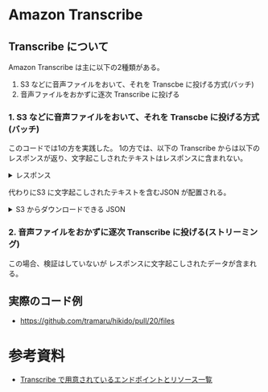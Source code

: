 # Amazon Transcribe

## Transcribe について

Amazon Transcribe は主に以下の2種類がある。

1. S3 などに音声ファイルをおいて、それを Transcbe に投げる方式(バッチ)
2. 音声ファイルをおかずに逐次 Transcribe に投げる

### 1. S3 などに音声ファイルをおいて、それを Transcbe に投げる方式(バッチ)

このコードでは1の方を実践した。
1の方では、以下の Transcribe からは以下のレスポンスが返り、文字起こしされたテキストはレスポンスに含まれない。

<details>
<summary>レスポンス</summary>

```shell
{
  CompletionTime: undefined,
  ContentRedaction: undefined,
  CreationTime: 2022-08-14T11:20:10.742Z,
  FailureReason: undefined,
  IdentifiedLanguageScore: undefined,
  IdentifyLanguage: undefined,
  IdentifyMultipleLanguages: undefined,
  JobExecutionSettings: undefined,
  LanguageCode: 'en-US',
  LanguageCodes: undefined,
  LanguageIdSettings: undefined,
  LanguageOptions: undefined,
  Media: {
    MediaFileUri: 's3://amazon-transcribe-sample/transcribe-sample.5fc2109bb28268d10fbc677e64b7e59256783d3c.mp3',
    RedactedMediaFileUri: undefined
  },
  MediaFormat: 'mp3',
  MediaSampleRateHertz: undefined,
  ModelSettings: undefined,
  Settings: undefined,
  StartTime: 2022-08-14T11:20:10.777Z,
  Subtitles: undefined,
  Tags: undefined,
  Transcript: undefined,
  TranscriptionJobName: 'cli-sample-transcription-job4',
  TranscriptionJobStatus: 'IN_PROGRESS'
}
```

</details>

代わりにS3 に文字起こしされたテキストを含むJSON が配置される。

<details>
<summary>S3 からダウンロードできる JSON</summary>

```json
{
    "accountId": "065067241986",
    "jobName": "cli-sample-transcription-job4",
    "results": {
        "items": [
            {
                "alternatives": [
                    {
                        "confidence": "1.0",
                        "content": "Machine"
                    }
                ],
                "end_time": "0.37",
                "start_time": "0.0",
                "type": "pronunciation"
            },
            {
                "alternatives": [
                    {
                        "confidence": "1.0",
                        "content": "learning"
                    }
                ],
                "end_time": "0.71",
                "start_time": "0.37",
                "type": "pronunciation"
            },
        ],
        "transcripts": [
            {
                "transcript": "Machine learning is employed in a range of computing tasks where designing and programming explicit algorithms with good performance is difficult or infeasible. Example applications include email filtering, detection of network intruders and computer vision. Machine learning is closely related to computational statistics, which also focuses on predictions making through the use of computer. It has strong ties to mathematical optimization, which delivers methods, theory and application domains to the field."
            }
        ]
    },
    "status": "COMPLETED"
}
```
</details>


### 2. 音声ファイルをおかずに逐次 Transcribe に投げる(ストリーミング)

この場合、検証はしていないが レスポンスに文字起こしされたデータが含まれる。

## 実際のコード例

- https://github.com/tramaru/hikido/pull/20/files


# 参考資料

- [Transcribe で用意されているエンドポイントとリソース一覧](https://docs.aws.amazon.com/transcribe/latest/APIReference/Welcome.html)

